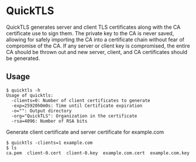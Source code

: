 # QuickTLS

QuickTLS generates server and client TLS certificates along with the CA
certificate use to sign them. The private key to the CA is never saved,
allowing for safely importing the CA into a certificate chain without
fear of compromise of the CA. If any server or client key is compromised,
the entire CA should be thrown out and new server, client, and CA certificates
should be generated.

## Usage
```
$ quicktls -h
Usage of quicktls:
  -clients=0: Number of client certificates to generate
  -exp=25920h0m0s: Time until Certificate expiration
  -o="": Output directory
  -org="QuickTLS": Organization in the certificate
  -rsa=4096: Number of RSA bits
```

Generate client certificate and server certificate for example.com
```
$ quicktls -clients=1 example.com
$ ls
ca.pem  client-0.cert  client-0.key  example.com.cert  example.com.key
```
